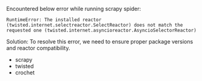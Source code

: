 
Encountered below error while running scrapy spider:

```
RuntimeError: The installed reactor (twisted.internet.selectreactor.SelectReactor) does not match the requested one (twisted.internet.asyncioreactor.AsyncioSelectorReactor)
```

Solution:
To resolve this error, we need to ensure proper package versions and reactor compatibility. 
- scrapy
- twisted
- crochet